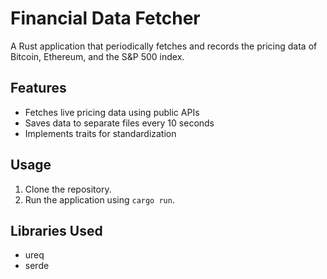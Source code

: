 # Financial Data Fetcher

A Rust application that periodically fetches and records the pricing data of Bitcoin, Ethereum, and the S&P 500 index.

## Features
- Fetches live pricing data using public APIs
- Saves data to separate files every 10 seconds
- Implements traits for standardization

## Usage
1. Clone the repository.
2. Run the application using `cargo run`.

## Libraries Used
- ureq
- serde
